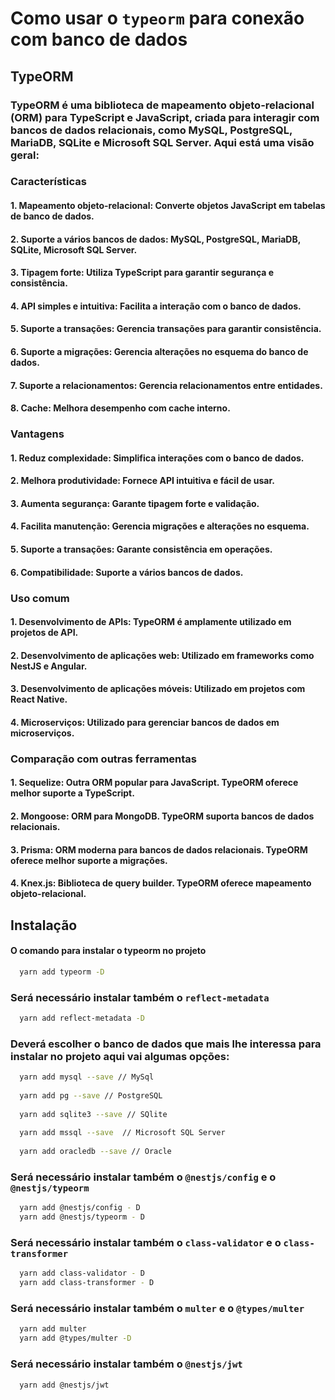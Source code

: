 # Como usar o `typeorm` para conexão com banco de dados

## TypeORM
### TypeORM é uma biblioteca de mapeamento objeto-relacional (ORM) para TypeScript e JavaScript, criada para interagir com bancos de dados relacionais, como MySQL, PostgreSQL, MariaDB, SQLite e Microsoft SQL Server. Aqui está uma visão geral:
### Características
#### 1. Mapeamento objeto-relacional: Converte objetos JavaScript em tabelas de banco de dados.
#### 2. Suporte a vários bancos de dados: MySQL, PostgreSQL, MariaDB, SQLite, Microsoft SQL Server.
#### 3. Tipagem forte: Utiliza TypeScript para garantir segurança e consistência.
#### 4. API simples e intuitiva: Facilita a interação com o banco de dados.
#### 5. Suporte a transações: Gerencia transações para garantir consistência.
#### 6. Suporte a migrações: Gerencia alterações no esquema do banco de dados.
#### 7. Suporte a relacionamentos: Gerencia relacionamentos entre entidades.
#### 8. Cache: Melhora desempenho com cache interno.
### Vantagens
#### 1. Reduz complexidade: Simplifica interações com o banco de dados.
#### 2. Melhora produtividade: Fornece API intuitiva e fácil de usar.
#### 3. Aumenta segurança: Garante tipagem forte e validação.
#### 4. Facilita manutenção: Gerencia migrações e alterações no esquema.
#### 5. Suporte a transações: Garante consistência em operações.
#### 6. Compatibilidade: Suporte a vários bancos de dados.
### Uso comum
#### 1. Desenvolvimento de APIs: TypeORM é amplamente utilizado em projetos de API.
#### 2. Desenvolvimento de aplicações web: Utilizado em frameworks como NestJS e Angular.
#### 3. Desenvolvimento de aplicações móveis: Utilizado em projetos com React Native.
#### 4. Microserviços: Utilizado para gerenciar bancos de dados em microserviços.
### Comparação com outras ferramentas
#### 1. Sequelize: Outra ORM popular para JavaScript. TypeORM oferece melhor suporte a TypeScript.
#### 2. Mongoose: ORM para MongoDB. TypeORM suporta bancos de dados relacionais.
#### 3. Prisma: ORM moderna para bancos de dados relacionais. TypeORM oferece melhor suporte a migrações.
#### 4. Knex.js: Biblioteca de query builder. TypeORM oferece mapeamento objeto-relacional.

## Instalação
#### O comando para instalar o typeorm no projeto
```sh
  yarn add typeorm -D 
```
### Será necessário instalar também o `reflect-metadata`
```sh
  yarn add reflect-metadata -D 
```
### Deverá escolher o banco de dados que mais lhe interessa para instalar no projeto aqui vai algumas opções:
```sh
  yarn add mysql --save // MySql 
  
  yarn add pg --save // PostgreSQL
  
  yarn add sqlite3 --save // SQlite
  
  yarn add mssql --save  // Microsoft SQL Server 
  
  yarn add oracledb --save // Oracle
```
### Será necessário instalar também o `@nestjs/config` e o `@nestjs/typeorm` 
```sh
  yarn add @nestjs/config - D 
  yarn add @nestjs/typeorm - D 
```

### Será necessário instalar também o `class-validator` e o `class-transformer`
```sh
  yarn add class-validator - D 
  yarn add class-transformer - D 
```

### Será necessário instalar também o `multer` e o `@types/multer`
```sh
  yarn add multer 
  yarn add @types/multer -D 
```

### Será necessário instalar também o `@nestjs/jwt`
```sh
  yarn add @nestjs/jwt 
```